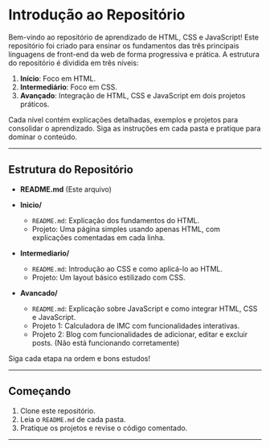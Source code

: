 # Introdução ao Repositório

Bem-vindo ao repositório de aprendizado de HTML, CSS e JavaScript! Este repositório foi criado para ensinar os fundamentos das três principais linguagens de front-end da web de forma progressiva e prática. A estrutura do repositório é dividida em três níveis:

1. **Início**: Foco em HTML.
2. **Intermediário**: Foco em CSS.
3. **Avançado**: Integração de HTML, CSS e JavaScript em dois projetos práticos.

Cada nível contém explicações detalhadas, exemplos e projetos para consolidar o aprendizado. Siga as instruções em cada pasta e pratique para dominar o conteúdo.

---

## Estrutura do Repositório

- **README.md** (Este arquivo)
- **Inicio/**

  - `README.md`: Explicação dos fundamentos do HTML.
  - Projeto: Uma página simples usando apenas HTML, com explicações comentadas em cada linha.

- **Intermediario/**

  - `README.md`: Introdução ao CSS e como aplicá-lo ao HTML.
  - Projeto: Um layout básico estilizado com CSS.

- **Avancado/**
  - `README.md`: Explicação sobre JavaScript e como integrar HTML, CSS e JavaScript.
  - Projeto 1: Calculadora de IMC com funcionalidades interativas.
  - Projeto 2: Blog com funcionalidades de adicionar, editar e excluir posts. (Não está funcionando corretamente)

Siga cada etapa na ordem e bons estudos!

---

## Começando

1. Clone este repositório.
2. Leia o `README.md` de cada pasta.
3. Pratique os projetos e revise o código comentado.

---
